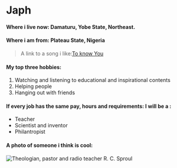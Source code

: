 # Japh

#### Where i live now: Damaturu, Yobe State, Northeast. 

#### Where  i am from: Plateau State, Nigeria

>A link to a song i like:[To know You](https://open.spotify.com/track/1Y0WbYpfITntpFm1k4Cith? "To Know You")

#### My top three hobbies:

1. Watching and listening to educational and inspirational contents
2. Helping people
3. Hanging out with friends 

#### If  every job has the same pay, hours and requirements:  I will be a :
- Teacher
- Scientist and inventor
- Philantropist 

#### A photo of someone i think is cool:

![Theologian, pastor and radio teacher R. C. Sproul](https://en.wikipedia.org/wiki/File:R._C._Sproul_(cropped).jpg)












